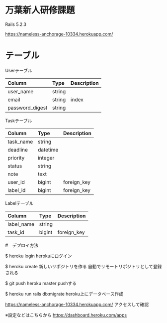 # 万葉新人研修課題

Rails 5.2.3

https://nameless-anchorage-10334.herokuapp.com/

# テーブル

Userテーブル

|Column|Type|Description|
|:---|:---|:---|
|user_name|string||
|email|string|index|
|password_digest|string|


Taskテーブル

|Column|Type|Description|
|:---|:---|:---|
|task_name|string||
|deadline|datetime|
|priority|integer|
|status|string|
|note|text|
|user_id|bigint|foreign_key
|label_id|bigint|foreign_key|

Labelテーブル

|Column|Type|Description|
|:---|:---|:---|
|label_name|string||
|task_id|bigint|foreign_key


#　デプロイ方法

$ heroku login
herokuにログイン

$ heroku create
新しいリポジトリを作る
自動でリモートリポジトリとして登録される

$ git push heroku master
pushする

$ heroku run rails db:migrate
heroku上にデータベース作成

https://nameless-anchorage-10334.herokuapp.com/
アクセスして確認

※設定などはこちらから
https://dashboard.heroku.com/apps

